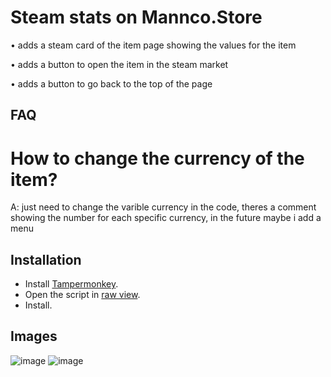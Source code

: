 # Steam stats on Mannco.Store
• adds a steam card of the item page showing the values for the item

• adds a button to open the item in the steam market

• adds a button to go back to the top of the page

## FAQ
# How to change the currency of the item?
A: just need to change the varible currency in the code, theres a comment showing the number for each specific currency, in the future maybe i add a menu

## Installation
- Install [Tampermonkey](https://www.tampermonkey.net/). 
- Open the script in [raw view](https://github.com/LucasHenriqueDiniz/Steam-stats-for-Mannco.Store/raw/main/Steam%20stats%20for%20Mannco.Store.user.js).
- Install.

## Images
![image](https://user-images.githubusercontent.com/63087780/226512223-679cf2ce-e98d-4e5f-bf95-a9c57aaccb58.png)
![image](https://user-images.githubusercontent.com/63087780/226512254-b07e4f82-e4ef-4438-a24c-2b08e8ec41c4.png)

